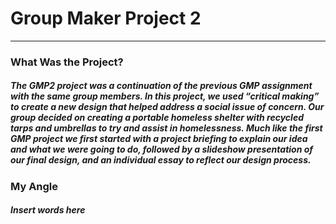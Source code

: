 <h1> Group Maker Project 2 </h1>
<hr/>
<h3>What Was the Project?</h3>
<h5>The GMP2 project was a continuation of the previous GMP assignment with the same group members. In this project, we used “critical making” to create a new design that helped address a social issue of concern. Our group decided on creating a portable homeless shelter with recycled tarps and umbrellas to try and assist in homelessness. Much like the first GMP project we first started with a project briefing to explain our idea and what we were going to do, followed by a slideshow presentation of our final design, and an individual essay to reflect our design process.</h5>
 
<h3>My Angle</h3>
<h5>Insert words here</h5>